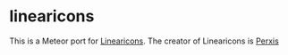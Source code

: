 # linearicons

This is a Meteor port for [Linearicons](https://linearicons.com). The creator of Linearicons is [Perxis](https://perxis.com)
